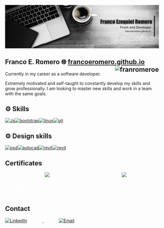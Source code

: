 
<img src="./img/portada.jpg">
 <h2>Franco E. Romero 🌐
 <a href="https://francoeromero.github.io" target="_blank">francoeromero.github.io</a>
 <img align="right" src="https://komarev.com/ghpvc/?username=franromeroe&label=Views&color=080707&style=flat-square" alt="franromeroe" />  </h2>

 
Currently in my career as a software developer.<br> 

Extremely motivated and self-taught to constantly develop my skills and grow professionally. I am looking to master new skills and work in a team with the same goals.<br>

<!-- I have a [YouTube channel](https://www.youtube.com/channel/UCj8VgHtcox46beRA0DcoPDA/) (in Spanish)  -->

## ⚙ Skills 

<div style="display: flex;">
  <a href="#" style="cursor: pointer;">
     <img src="https://cdn-icons-png.flaticon.com/512/732/732212.png" alt="" width="38"> 
  </a>
 
  <a href="#" style="cursor: pointer;">
     <img src="https://cdn.freebiesupply.com/logos/large/2x/css3-logo-png-transparent.png" alt="" width="48"> 
  </a>
 
  <a href="#" style="cursor: pointer;">
     <img src="https://logodownload.org/wp-content/uploads/2022/04/javascript-logo-1.png" alt="Js" width="38"> 
  </a>
  <a href="#" style="cursor: pointer;">
     <img src="https://upload.wikimedia.org/wikipedia/commons/thumb/b/b2/Bootstrap_logo.svg/1280px-Bootstrap_logo.svg.png" alt="bootstrap" width="45"> 
  </a>
 
 
  <a href="#" style="cursor: pointer;">
     <img src="https://1000logos.net/wp-content/uploads/2017/03/LINUX-LOGO.png" alt="linux" width="38"> 
  </a>
 
  <a href="#" style="cursor: pointer;">
     <img src="https://git-scm.com/images/logos/downloads/Git-Icon-1788C.png" alt="git" width="38"> 
  </a>
 
 
 
</div>




## ⚙ Design skills

<div style="display: flex;">
   <a href="#" style="cursor: pointer;">
<img src="https://upload.wikimedia.org/wikipedia/commons/thumb/8/80/Adobe_Photoshop_CS5_icon.png/776px-Adobe_Photoshop_CS5_icon.png" alt="psd" width="30"> 
  </a>
  
 <a href="#" style="cursor: pointer;">
<img src="https://logos-world.net/wp-content/uploads/2020/12/Autocad-Logo.png" alt="autocad" width="38"> 
  </a>
 <a href="#" style="cursor: pointer;">
<img src="https://mashyo.com/wp-content/uploads/2022/04/make-things-transparent-in-revit.png"  alt="revit" width="35"> 
  </a>
 <a href="#" style="cursor: pointer;">
 <img src="https://e7.pngegg.com/pngimages/993/910/png-clipart-autodesk-3ds-max-3ds-physx-3d-computer-graphics-others-miscellaneous-angle.png" alt="revit" width="38"> 
  </a>
 <a href="#" style="cursor: pointer;">
 <img src="https://upload.wikimedia.org/wikipedia/commons/9/9c/SketchUp-Logo.png" alt="" width="28"> 
  </a>
 <a href="#" style="cursor: pointer;">
 <img src="https://upload.wikimedia.org/wikipedia/commons/thumb/0/0c/Blender_logo_no_text.svg/2503px-Blender_logo_no_text.svg.png" alt="" width="30">  
  </a>
 <a href="#" style="cursor: pointer;">
 <img src="https://download.logo.wine/logo/Adobe_Premiere_Pro/Adobe_Premiere_Pro-Logo.wine.png" alt="" height="32"> 
  </a>
 <a href="#" style="cursor: pointer;">
 <img src="https://upload.wikimedia.org/wikipedia/commons/thumb/c/cb/Adobe_After_Effects_CC_icon.svg/2101px-Adobe_After_Effects_CC_icon.svg.png" alt="" width="28"> 
  </a>
 <a href="#" style="cursor: pointer;">
 <img src="https://seeklogo.com/images/L/lumion-3d-logo-948AF388BD-seeklogo.com.png" alt="" width="25">
  </a>
 <a href="#" style="cursor: pointer;">
 <img src="https://cdn2.unrealengine.com/ue-logo-stacked-unreal-engine-w-677x545-fac11de0943f.png" alt="" width="38"> 
  </a>
 
</div>

## Certificates
<div style="display: flex;">
 
  <a style="display: flex; justify-content: center; align-items: center; flex-direction: column; color: white;" href="https://www.freecodecamp.org/certification/franromero/javascript-algorithms-and-data-structures" target="_blank" style="margin-right: 50px;">
  <img src="https://cdn.pixabay.com/photo/2022/01/03/19/03/certificate-6913406_960_720.png" width="38"> <p style="color: white;">JavaScript Algorithms and Data Structures - Freecodecamp</p>
</a> 
 
<a style="display: flex; justify-content: center; align-items: center; flex-direction: column; color: white;" href="https://www.freecodecamp.org/certification/franromero/responsive-web-design" target="_blank" style="margin-right: 50px;">
  <img src="https://cdn.pixabay.com/photo/2022/01/03/19/03/certificate-6913406_960_720.png" width="38"> <p style="color: white;">Responsive Web Design - Freecodecamp</p>
</a>  
 </div>

## Contact

 <p > 
<a href="https://www.linkedin.com/in/franco-ezequiel-romero-38ab541a3/" target="_blank" style="margin-right: 50px;">
  <img alt="LinkedIn" src="https://img.shields.io/badge/LinkedIn-@francoezequielromero-blue?style=flat&logo=linkedin" style="margin-right: 50px;"> 
</a>
<a href="mailto:franromeroeze@gmail.com" style="margin-right: 50px;">
  <img alt="Email" src="https://img.shields.io/badge/Email-francoeromero.m@gmail.com-blue?style=flat&logo=gmail" style="margin-right: 50px;">
</a>
 </p>










